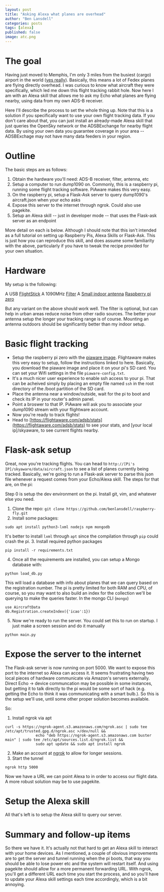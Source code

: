 ```yaml
---
layout: post
title: "Asking Alexa what planes are overhead"
author: "Ben Lansdell"
categories: posts
tags: [alexa]
published: false
image: atc.png
---
```


# The goal

Having just moved to Memphis, I'm only 3 miles from the busiest (cargo) airport in the world ([yes really](https://en.wikipedia.org/wiki/List_of_busiest_airports_by_cargo_traffic)). Basically, this means a lot of Fedex planes are flying directly overhead. I was curious to know what aircraft they were specifically, which led me down this flight tracking rabbit hole. Now here I am with an Alexa skill that allows me to ask my Echo what planes are flying nearby, using data from my own ADS-B receiver. 

Here I'll describe the process to set the whole thing up. Note that this is a solution if you specifically want to use your own flight tracking data. If you don't care about that, you can just install an already-made Alexa skill that just queries the OpenSky network or the ADSBExchange for nearby flight data. By using your own data you guarantee coverage in your area -- ADSBExchage may not have many data feeders in your region. 

# Outline

The basic steps are as follows:
1. Obtain the hardware you'll need: ADS-B receiver, filter, antenna, etc
2. Setup a computer to run dump1090 on. Commonly, this is a raspberry pi, running some flight tracking software. PiAware makes this very easy. 
3. On the raspberry pi, setup a Flask-Ask server to query dump1090's aircraft.json when your echo asks
4. Expose this server to the internet through ngrok. Could also use pagekite. 
5. Setup an Alexa skill -- just in developer mode -- that uses the Flask-ask server as an endpoint

More detail on each is below. Although I should note that this isn't intended as a full tutorial on setting up Raspberry Pis, Alexa Skills or Flask-Ask. This is just how you can reproduce this skill, and does assume some familiarity with the above, particularly if you have to tweak the recipe provided for your own situation. 

# Hardware

My setup is the following:

A USB [FlightStick](https://amzn.to/3A2fKJo)
A 1090MHz [Filter](https://amzn.to/3fqr0pH)
A [Small indoor antenna](https://amzn.to/3FAlGup)
[Raspberry pi zero](https://amzn.to/3frS7Ay)

But any variant on the above should work well. The filter is optional, but can help in urban areas reduce noise from other radio sources. The better your antenna setup the longer your tracking range is of course. Mounting an antenna outdoors should be significantly better than my indoor setup. 

# Basic flight tracking

* Setup the raspberry pi zero with the [piaware image](https://flightaware.com/adsb/piaware/build). Flightaware makes this very easy to setup, follow the instructions linked to here. Basically, you download the piaware image and place it on your pi's SD card. You can set your Wifi settings in the file `piaware-config.txt`. 
* It's a much nicer user experience to enable ssh access to your pi. That can be acheived simply by placing an empty file named `ssh` in the root directory of the /boot partition of the SD card.  
* Place the antenna near a window/outside, wait for the pi to boot and check its IP in your router's admin panel. 
* Point a broswer to that IP. PiAware will ask you to associate your dump1090 stream with your flightware account. 
* Now you're ready to track flights!
* Head to [https://flightaware.com/adsb/stats](https://flightaware.com/adsb/stats) to see your stats, and [your local ip]/skyaware, to see current flights nearby. 

# Flask-ask setup

Great, now you're tracking flights. You can head to `http://[Pi's IP]/skyaware/data/aircraft.json` to see a list of planes currently being tracked. Basically, we're going to run a Flask-ask server to parse this json file whenever a request comes from your Echo/Alexa skill. The steps for that are, on the pi:

Step 0 is setup the dev environment on the pi. Install git, vim, and whatever else you need. 

1. Clone the repo: `git clone https://github.com/benlansdell/raspberry-fly.git`
2. Install some packages:
```
sudo apt install python3-lxml nodejs npm mongodb
```
It's better to install `lxml` through `apt` since the compilation through `pip` could crash the pi. 
3. Install required python packages
```
pip install -r requirements.txt
```
4. Once all the requirements are installed, you can setup a Mongo database with:
```
python load_db.py
```
This will load a database with info about planes that we can query based on the registration number. The pi is pretty limited for both RAM and CPU, of course, so you may want to also build an index for the collection we'll be querying to make the queries faster. In the mongo CLI (`mongo`)
```
use AircraftData
db.Registration.createIndex({'icao':1})
```
5. Now we're ready to run the server. You could set this to run on startup. I just make a screen session and do it manually
```
python main.py
```

# Expose the server to the internet

The Flask-ask server is now running on port 5000. We want to expose this port to the internet so Alexa can access it. It seems frustrating having two local pieces of hardware communicate via Amazon's servers externally. Direct Echo -> device communcation may be possible in some instances, but getting it to talk directly to the pi would be some sort of hack (e.g. getting the Echo to think it was communicating with a smart bulb.). So this is the setup we'll use, until some other proper solution becomes available. 

So:
1. Install ngrok via apt
```
curl -s https://ngrok-agent.s3.amazonaws.com/ngrok.asc | sudo tee /etc/apt/trusted.gpg.d/ngrok.asc >/dev/null &&
              echo "deb https://ngrok-agent.s3.amazonaws.com buster main" | sudo tee /etc/apt/sources.list.d/ngrok.list &&
              sudo apt update && sudo apt install ngrok
```
2. Make an account at [ngrok](https://ngrok.com/) to allow for longer sessions. 
3. Start the tunnel
```
ngrok http 5000
```

Now we have a URL we can point Alexa to in order to access our flight data. A more robust solution may be to use pagekite. 

# Setup the Alexa skill

All that's left is to setup the Alexa skill to query our server. 

# Summary and follow-up items

So there we have it. It's actually not that hard to get an Alexa skill to interact with your home devices. As I mentioned, a couple of obvious improvements are to get the server and tunnel running when the pi boots, that way you should be able to lose power etc and the system will restart itself. And using pagekite should allow for a more permanent forwarding URL. With ngrok, you'll get a different URL each time you start the process, and so you'll have to update your Alexa skill settings each time accordingly, which is a bit annoying.
